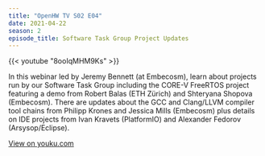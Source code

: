 ```yaml
---
title: "OpenHW TV S02 E04"
date: 2021-04-22
season: 2
episode_title: Software Task Group Project Updates
---
```


{{< youtube "8ooIqMHM9Ks" >}}

In this webinar led by Jeremy Bennett (at Embecosm), learn about projects run by our Software Task Group including the CORE-V FreeRTOS project featuring a demo from Robert Balas (ETH Zürich) and Shteryana Shopova (Embecosm). There are updates about the GCC and Clang/LLVM compiler tool chains from Philipp Krones and Jessica Mills (Embecosm) plus details on IDE projects from Ivan Kravets (PlatformIO) and Alexander Fedorov (Arsysop/Eclipse).

[View on youku.com](https://v.youku.com/v_show/id_XNTE0MzU1OTgzNg==.html)

